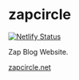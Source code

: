 # zapcircle
[![Netlify Status](https://api.netlify.com/api/v1/badges/1aa8aa7f-d38f-4cff-9e9e-5c879e758424/deploy-status)](https://app.netlify.com/sites/zapcircle/deploys)

Zap Blog Website.

[zapcircle.net](https://zapcircle.net/)
